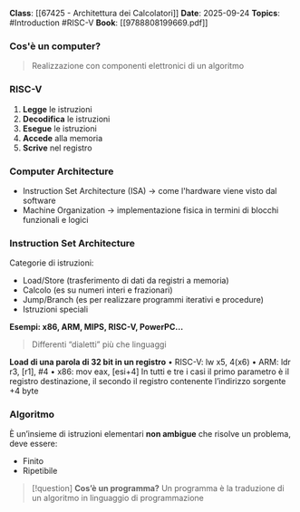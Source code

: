 **Class**: [[67425 - Architettura dei Calcolatori]]
**Date**: 2025-09-24
**Topics**: #Introduction #RISC-V
**Book**: [[9788808199669.pdf]]
### Cos'è un computer?
>Realizzazione con componenti elettronici di un algoritmo

### RISC-V
1. **Legge** le istruzioni
2. **Decodifica** le istruzioni
3. **Esegue** le istruzioni
4. **Accede** alla memoria
5. **Scrive** nel registro

### Computer Architecture
- Instruction Set Architecture (ISA) → come l'hardware viene visto dal software
- Machine Organization → implementazione fisica in termini di blocchi funzionali e logici

### Instruction Set Architecture
Categorie di istruzioni:
- Load/Store (trasferimento di dati da registri a memoria)
- Calcolo (es su numeri interi e frazionari)
- Jump/Branch (es per realizzare programmi iterativi e procedure)
- Istruzioni speciali

**Esempi: x86, ARM, MIPS, RISC-V, PowerPC…**
>Differenti “dialetti” più che linguaggi

**Load di una parola di 32 bit in un registro**
• RISC-V: lw x5, 4(x6)
• ARM: ldr r3, [r1], #4
• x86: mov eax, [esi+4]
In tutti e tre i casi il primo parametro è il registro destinazione, il
secondo il registro contenente l’indirizzo sorgente +4 byte

### Algoritmo
È un’insieme di istruzioni elementari **non ambigue** che risolve un problema, deve essere:
- Finito
- Ripetibile

> [!question] 
> **Cos’è un programma?**
> Un programma è la traduzione di un algoritmo in linguaggio di programmazione

